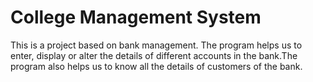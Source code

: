 # College Management System
This is a project based on bank management. The program helps us to enter, display or alter the details of different accounts in the bank.The program also helps us to know all the details of customers of the bank.
